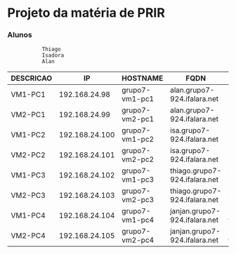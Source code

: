 # Projeto da matéria de PRIR 

### Alunos
               Thiago
               Isadora
               Alan

|  DESCRICAO       |       IP        |      HOSTNAME     |          FQDN                      |     ALIASE       |
|------------------|-----------------|-------------------|------------------------------------|------------------|
| VM1-PC1          | 192.168.24.98   |   grupo7-vm1-pc1  | alan.grupo7-924.ifalara.net        | alan             |                
| VM2-PC1          | 192.168.24.99   |   grupo7-vm2-pc1  | alan.grupo7-924.ifalara.net        | alan             |
| VM1-PC2          | 192.168.24.100  |   grupo7-vm1-pc2  | isa.grupo7-924.ifalara.net         | isa              |                
| VM2-PC2          | 192.168.24.101  |   grupo7-vm2-pc2  | isa.grupo7-924.ifalara.net         | isa              |
| VM1-PC3          | 192.168.24.102  |   grupo7-vm1-pc3  | thiago.grupo7-924.ifalara.net      | thi              |
| VM2-PC3          | 192.168.24.103  |   grupo7-vm2-pc3  | thiago.grupo7-924.ifalara.net      | thi              |
| VM1-PC4          | 192.168.24.104  |   grupo7-vm1-pc4  | janjan.grupo7-924.ifalara.net      | janjan           |
| VM2-PC4          | 192.168.24.105  |   grupo7-vm2-pc4  | janjan.grupo7-924.ifalara.net      | janjan           |

